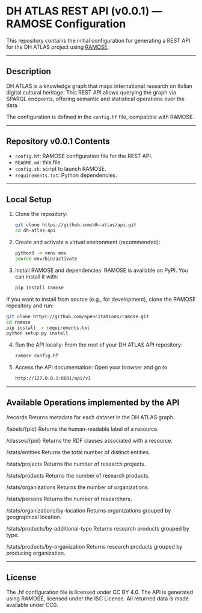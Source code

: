 # DH ATLAS REST API (v0.0.1) — RAMOSE Configuration

This repository contains the initial configuration for generating a REST API for the DH ATLAS project using [RAMOSE](https://github.com/opencitations/ramose).

---

## Description

DH ATLAS is a knowledge graph that maps international research on Italian digital cultural heritage. This REST API allows querying the graph via SPARQL endpoints, offering semantic and statistical operations over the data.

The configuration is defined in the `config.hf` file, compatible with RAMOSE.

---

## Repository v0.0.1 Contents

- `config.hf`: RAMOSE configuration file for the REST API.
- `README.md`: this file.
- `config.sh`: script to launch RAMOSE.
- `requirements.txt`: Python dependencies.

---

## Local Setup

1. Clone the repository:
   ```bash
   git clone https://github.com/dh-atlas/api.git
   cd dh-atlas-api
   ```
2. Create and activate a virtual environment (recommended):
   ```bash
   python3 -m venv env
   source env/bin/activate
   ```
3. Install RAMOSE and dependencies: RAMOSE is available on PyPI. You can install it with:
   ```bash
   pip install ramose
   ```
If you want to install from source (e.g., for development), clone the RAMOSE repository and run:
```bash
git clone https://github.com/opencitations/ramose.git
cd ramose
pip install -r requirements.txt
python setup.py install
```
4. Run the API locally: From the root of your DH ATLAS API repository:
   ```bash
   ramose config.hf
   ```
5. Access the API documentation: Open your browser and go to:
   ```bash
   http://127.0.0.1:8081/api/v1
   ```
---

## Available Operations implemented by the API

/records
Returns metadata for each dataset in the DH ATLAS graph.

/labels/{pid}
Returns the human-readable label of a resource.

/classes/{pid}
Returns the RDF classes associated with a resource.

/stats/entities
Returns the total number of distinct entities.

/stats/projects
Returns the number of research projects.

/stats/products
Returns the number of research products.

/stats/organizations
Returns the number of organizations.

/stats/persons
Returns the number of researchers.

/stats/organizations/by-location
Returns organizations grouped by geographical location.

/stats/products/by-additional-type
Returns research products grouped by type.

/stats/products/by-organization
Returns research products grouped by producing organization.

---

## License

The .hf configuration file is licensed under CC BY 4.0.
The API is generated using RAMOSE, licensed under the ISC License.
All returned data is made available under CC0.

